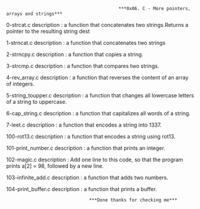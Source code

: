                                               ***0x06. C - More pointers, arrays and strings***

0-strcat.c description :  a function that concatenates two strings.Returns a pointer to the resulting string dest

1-strncat.c description : a function that concatenates two strings

2-strncpy.c description :  a function that copies a string.

3-strcmp.c description : a function that compares two strings.

4-rev_array.c description : a function that reverses the content of an array of integers.

5-string_toupper.c description : a function that changes all lowercase letters of a string to uppercase.

6-cap_string.c description : a function that capitalizes all words of a string.

7-leet.c description : a function that encodes a string into 1337.

100-rot13.c description : a function that encodes a string using rot13.

101-print_number.c description :  a function that prints an integer.

102-magic.c description : Add one line to this code, so that the program prints a[2] = 98, followed by a new line.

103-infinite_add.c description : a function that adds two numbers.

104-print_buffer.c description : a function that prints a buffer.

                                   ***Done thanks for checking me***
